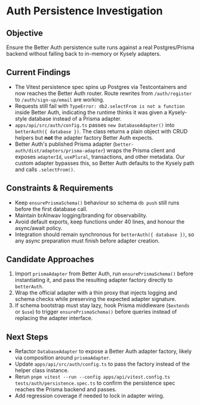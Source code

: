 # Auth Persistence Investigation

## Objective

Ensure the Better Auth persistence suite runs against a real Postgres/Prisma backend without falling back to in-memory or Kysely adapters.

## Current Findings

- The Vitest persistence spec spins up Postgres via Testcontainers and now reaches the Better Auth router.
  Route rewrites from `/auth/register` to `/auth/sign-up/email` are working.
- Requests still fail with `TypeError: db2.selectFrom is not a function` inside Better Auth, indicating the
  runtime thinks it was given a Kysely-style database instead of a Prisma adapter.
- `apps/api/src/auth/config.ts` passes `new DatabaseAdapter()` into `betterAuth({ database })`. The class
  returns a plain object with CRUD helpers but **not** the adapter factory Better Auth expects.
- Better Auth's published Prisma adapter (`better-auth/dist/adapters/prisma-adapter`) wraps the Prisma client
  and exposes `adapterId`, `usePlural`, transactions, and other metadata. Our custom adapter bypasses this,
  so Better Auth defaults to the Kysely path and calls `.selectFrom()`.

## Constraints & Requirements

- Keep `ensurePrismaSchema()` behaviour so schema `db push` still runs before the first database call.
- Maintain brAInwav logging/branding for observability.
- Avoid default exports, keep functions under 40 lines, and honour the async/await policy.
- Integration should remain synchronous for `betterAuth({ database })`, so any async preparation must
  finish before adapter creation.

## Candidate Approaches

1. Import `prismaAdapter` from Better Auth, run `ensurePrismaSchema()` before instantiating it, and pass the
   resulting adapter factory directly to `betterAuth`.
2. Wrap the official adapter with a thin proxy that injects logging and schema checks while preserving the
  expected adapter signature.
3. If schema bootstrap must stay lazy, hook Prisma middleware (`$extends` or `$use`) to trigger
   `ensurePrismaSchema()` before queries instead of replacing the adapter interface.

## Next Steps

- Refactor `DatabaseAdapter` to expose a Better Auth adapter factory, likely via composition around `prismaAdapter`.
- Update `apps/api/src/auth/config.ts` to pass the factory instead of the helper class instance.
- Rerun `pnpm vitest --run --config apps/api/vitest.config.ts tests/auth/persistence.spec.ts` to confirm the
  persistence spec reaches the Prisma backend and passes.
- Add regression coverage if needed to lock in adapter wiring.
